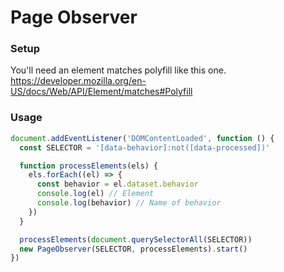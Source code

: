 # Page Observer

### Setup

You'll need an element matches polyfill like this one. https://developer.mozilla.org/en-US/docs/Web/API/Element/matches#Polyfill

### Usage

```js
document.addEventListener('DOMContentLoaded', function () {
  const SELECTOR = '[data-behavior]:not([data-processed])'

  function processElements(els) {
    els.forEach((el) => {
      const behavior = el.dataset.behavior
      console.log(el) // Element
      console.log(behavior) // Name of behavior
    })
  }

  processElements(document.querySelectorAll(SELECTOR))
  new PageObserver(SELECTOR, processElements).start()
})
```
